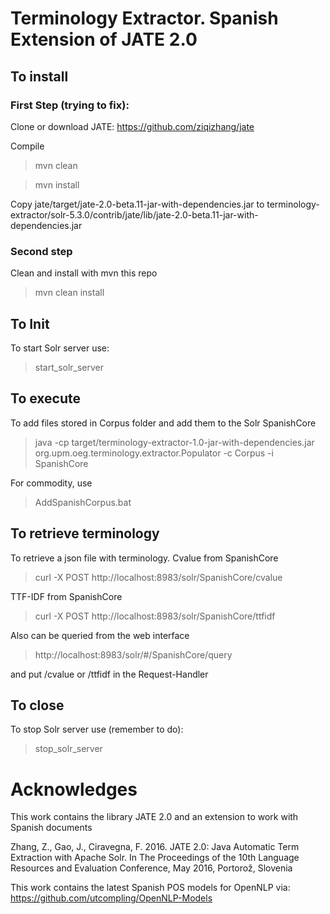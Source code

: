 # Terminology Extractor. Spanish Extension of JATE 2.0


## To install

### First Step  (trying to fix):

Clone or download JATE: https://github.com/ziqizhang/jate

Compile

> mvn clean

> mvn install

Copy jate/target/jate-2.0-beta.11-jar-with-dependencies.jar to  terminology-extractor/solr-5.3.0/contrib/jate/lib/jate-2.0-beta.11-jar-with-dependencies.jar



### Second step


Clean and install with mvn this repo

> mvn clean install


## To Init

To start Solr server use: 
> start_solr_server


## To execute

To add files stored in Corpus folder and add them to the Solr SpanishCore 

> java -cp target/terminology-extractor-1.0-jar-with-dependencies.jar org.upm.oeg.terminology.extractor.Populator -c Corpus -i SpanishCore

For commodity, use

> AddSpanishCorpus.bat


## To retrieve terminology 

To retrieve a json file with terminology. Cvalue from SpanishCore

> curl -X POST http://localhost:8983/solr/SpanishCore/cvalue


TTF-IDF from SpanishCore

> curl -X POST http://localhost:8983/solr/SpanishCore/ttfidf


Also can be queried from the web interface
>  http://localhost:8983/solr/#/SpanishCore/query

and put /cvalue or /ttfidf in the Request-Handler

## To close

To stop Solr server use (remember to do):
 
> stop_solr_server

# Acknowledges
This work contains the library JATE 2.0  and an extension to work with Spanish documents

Zhang, Z., Gao, J., Ciravegna, F. 2016. JATE 2.0: Java Automatic Term Extraction with Apache Solr. In The Proceedings of the 10th Language Resources and Evaluation Conference, May 2016, Portorož, Slovenia


This work contains the latest Spanish POS models for OpenNLP via: https://github.com/utcompling/OpenNLP-Models

